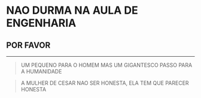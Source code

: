 # NAO DURMA NA AULA DE ENGENHARIA
## POR FAVOR
---
> UM PEQUENO PARA O HOMEM MAS UM GIGANTESCO PASSO PARA A HUMANIDADE

> A MULHER DE CESAR NAO SER HONESTA, ELA TEM QUE PARECER HONESTA
